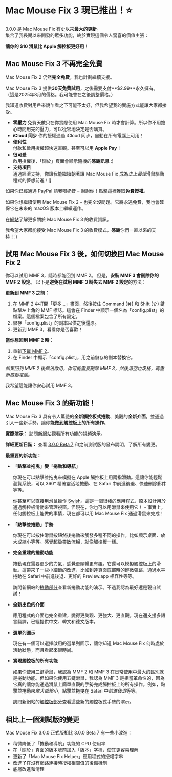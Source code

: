 # Mac Mouse Fix 3 現已推出！⭐️

3.0.0 是 Mac Mouse Fix 有史以來**最大的更新**。\
集合了我長期以來開發的眾多功能，終於實現這個令人驚喜的價值主張：

**讓你的 $10 滑鼠比 Apple 觸控板更好用！**

## Mac Mouse Fix 3 不再完全免費

Mac Mouse Fix 2 仍然**完全免費**，我也計劃繼續支援。

Mac Mouse Fix 3 提供**30天免費試用**，之後需要支付**$2.99**永久擁有。\
（這是2025年8月的價格。我可能會在之後調整價格。）

我知道收費對用戶來說乍看之下可能不太好，但我希望我的實施方式能讓大家都接受。

- **零壓力**
   免費天數只在你實際使用 Mac Mouse Fix 時才會計算。所以你不用擔心時間用完的壓力，可以從容地決定是否購買。
- **iCloud 同步**
   你的授權通過 iCloud 同步，自動在所有電腦上可用！
- **便利性**\
   付款和啟用授權超快速直觀。甚至可以用 **Apple Pay**！
- **很可愛**\
   啟用授權後，「關於」頁面會顯示隨機的**感謝訊息** :)
- **支持項目**\
   通過經濟支持，你讓我能繼續朝著讓 Mac Mouse Fix 成為*史上最佳*滑鼠驅動程式的夢想前進！🚀

如果你已經通過 PayPal 請我喝奶昔 – 謝謝你！點擊[這裡](https://redirect.macmousefix.com/?locale=en&target=mmf-apply-for-milkshake-license)獲取**免費授權**。

如果你想繼續使用 Mac Mouse Fix 2 – 也完全沒問題。它將永遠免費，我也會確保它在未來的 macOS 版本上繼續運作。

在[網站](https://macmousefix.com/#price)了解更多關於 Mac Mouse Fix 3 的收費資訊。

我希望大家都能接受 Mac Mouse Fix 3 的收費模式，**感謝**你們一直以來的支持！:)

## 試用 Mac Mouse Fix 3 後，如何切換回 Mac Mouse Fix 2



你可以試用 MMF 3，隨時都能回到 MMF 2。
但是，**安裝 MMF 3 會刪除你的 MMF 2 設定**。
以下是**避免在試用 MMF 3 時失去 MMF 2 設定**的方法：

**更新到 MMF 3 之前：**
1. 在 MMF 2 中打開「更多...」畫面，然後按住 Command (⌘) 和 Shift (⇧) 鍵點擊左上角的 MMF 標誌。這會在 Finder 中顯示一個名為「config.plist」的檔案。這個檔案包含了所有設定。
2. 儲存「config.plist」的副本以供之後還原。
3. 更新到 MMF 3，看看你是否喜歡！

**當你想回到 MMF 2 時：**
1. 重新[下載 MMF 2](https://redirect.macmousefix.com/?locale=en&target=mmf2-latest)。
2. 在 Finder 中顯示「config.plist」，用之前儲存的副本替換它。

*如果回到 MMF 2 後無法啟用，你可能需要刪除 MMF 3，然後清空垃圾桶，再重新啟動電腦。*

我希望這能讓你安心試用 MMF 3。

## Mac Mouse Fix 3 的新功能！



Mac Mouse Fix 3 具有令人驚艷的**全新觸控板式捲動**、美觀的**全新介面**，並通過引入一些新手勢，讓你**能做到觸控板上的所有操作**。

**實際演示：**
訪問[新網站](https://macmousefix.com)觀看所有功能的視頻演示。

**詳細更新日誌：**
查看 [3.0.0 Beta 7](https://github.com/noah-nuebling/mac-mouse-fix/releases/tag/3.0.0-Beta-7) 和之前測試版的發布說明，了解所有變更。

**最重要的新功能：**

- **「點擊並拖曳」變「捲動和導航」**

    你現在可以點擊並拖曳來模擬在 Apple 觸控板上用兩指滑動。這讓你能輕鬆瀏覽系統，可以 360° 精確靈活地捲動、在 Safari 中前進後退、快速刪除郵件等等。

    你甚至可以直接用滑鼠操作 [Swish](https://highlyopinionated.co/swish/)。這是一個很棒的應用程式，原本設計用於通過觸控板滑動來管理視窗。但現在，你也可以用滑鼠來使用它！ - 事實上，任何觸控板上能做的事情，現在都可以用 Mac Mouse Fix 通過滑鼠來完成！

- **「點擊並捲動」手勢**

    你現在可以按住滑鼠按鈕然後捲動來觸發多種不同的操作，比如顯示桌面、放大或縮小等等。感覺超級靈敏流暢，就像觸控板一樣。

- **完全重建的捲動功能**

    捲動現在需要更少的力氣，感覺更順暢更有趣。它還可以模擬觸控板上的滑動。這帶來了一些小細節的改進，比如到達頁面底部時的輕微彈跳、通過水平捲動在 Safari 中前進後退、更好的 Preview.app 相容性等等。

    訪問新網站的[捲動部分](https://macmousefix.com/#scroll)查看新捲動功能的演示。不過我認為最好還是親自試試！

- **全新出色的介面**

    應用程式的介面也完全重建，變得更美觀、更強大、更直觀。現在還支援多語言翻譯，已經提供中文、韓文和德文版本。

- **選單列圖示**

    現在有一個可以選擇啟用的選單列圖示，讓你知道 Mac Mouse Fix 何時處於活動狀態，而且看起來很時尚。

- **實現觸控板的所有功能**

    如果你使用三鍵滑鼠，我認為 MMF 2 和 MMF 3 在日常使用中最大的區別就是捲動功能。但如果你使用五鍵滑鼠，我認為 MMF 3 是相當革命性的，因為它真的讓你能通過滑鼠上簡單直觀的手勢完成觸控板上的所有操作。例如，點擊並捲動來*放大或縮小*，點擊並拖曳在 Safari 中*前進後退*等等。

    訪問新網站的[觸控板部分](https://macmousefix.com/#trackpad)查看這些新的觸控板式手勢的演示。

## 相比上一個測試版的變更

Mac Mouse Fix 3.0.0 正式版相比 3.0.0 Beta 7 有一些小改進：

- 稍微降低了「捲動和導航」功能的 CPU 使用率
- 在「關於」頁面的版本號前加入「版本」字樣，使其更容易理解
- 更新了「Mac Mouse Fix Helper」應用程式的授權字串
- 改進了在沒有網路連接時授權相關值的後備機制
- 底層改進和清理